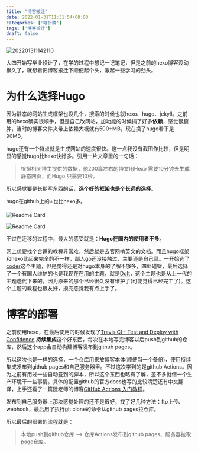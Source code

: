 ```yaml
---
title: "博客搬迁"
date: 2022-01-31T11:31:54+08:00
categories: ['瞎折腾']
tags: ['博客搬迁']
draft: false
---
```


![202201311142110](https://cdn.jsdelivr.net/gh/guobang-yoo/PicBed@master/artical/202201311142110.jpg)

大四开始写毕业设计了，在学的过程中想记一记笔记，但是之前的hexo博客没动很久了，就想着把博客搬迁下顺便起个头，激起一些学习的劲头。

# 为什么选择Hugo

因为静态的网站生成框架也没几个，搜索的时候也就hexo、hugo、jekyll。之前用的hexo确实很顺手，但是自己改网站，加功能的时候搞了好多**依赖**，感觉很臃肿，当时的博客文件夹带上依赖大概就有500+MB，现在换了hugo看下是90MB。

hugo还有一个特点就是生成网站的速度很快。这一点我没有截图作比较，但是明显的感觉hugo比hexo快好多。引用一片文章里的一句话：

> 根据相关博主提供的数据，他200篇左右的博文用Hexo 需要10分钟去生成静态网页，而Hugo 只需要10秒。

所以感觉要是长期写东西的话，**选个好的框架也是个长远的选择**。

hugo在github上的⭐也比hexo多。

![Readme Card](https://github-readme-stats.vercel.app/api/pin/?username=gohugoio&repo=hugo)

![Readme Card](https://github-readme-stats.vercel.app/api/pin/?username=hexojs&repo=hexo)

不过在迁移的过程中，最大的感受就是：**Hugo在国内的使用者不多**。

网上想要找个合适的教程非常难，然后就是去官网啃英文的文档。而且hugo框架和hexo比起来完全的不一样，鄙人go还没接触过，主要还是自己菜。一开始选了[coder](https://github.com/luizdepra/hugo-coder)这个主题，但是觉得还是对hugo本身的了解不够多，四处碰壁，最后选择了一个有国人维护的也是我现在在用的主题，就是[DoIt](https://github.com/HEIGE-PCloud/DoIt)，这个主题也是从上一代的主题迭代下来的，因为原来的那个已经很久没有维护了(可能觉得已经完工了)。这个主题的教程也很友好，摸完感觉我有点上手了。

# 博客的部署

之前使用hexo，在最后使用的时候发现了[Travis CI - Test and Deploy with Confidence](https://www.travis-ci.com/) **持续集成**这个好东西，每次在本地写完博客以后push到github的仓库，然后这个app会自动构建博客发布到github pages。

所以这次也是一样的选择，一个仓库用来放博客本体(顺便当一个备份)，使用持续集成发布到github pages和自己服务器里。不过这次学到的是github Actions。因为之前有用过一些自动签到的脚本，所以这个东西也略有了解，差不多就借一个生产环境干一些事情。具体的配置github的官方docs也写的比较清楚还有中文翻译，上手还看了一篇阮老师的博客[GitHub Actions 入门教程](https://www.ruanyifeng.com/blog/2019/09/getting-started-with-github-actions.html)。

发布到自己服务器上那块感觉处理的还不是很好，找了好几种方法：ftp上传、webhook，最后用了执行git clone的命令从github pages拉仓库。

所以最后的部署的流程就是：

> 本地push到github仓库	-->	仓库Actions发布到github pages、服务器拉取page仓库。

